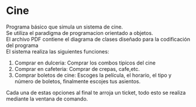 # Cine
Programa básico que simula un sistema de cine. 
<br>
Se utiliza el paradigma de programacion orientado a objetos.
<br>
El archivo PDF contiene el diagrama de clases diseñado para la codificación del programa
<br>
El sistema realiza las siguientes funciones:
<ol>
   <li>Comprar en dulceria: Comprar los combos tipicos del cine</li>
   <li>Comprar en cafeteria: Comprar de crepas, cafe,etc.</li>
   <li>Comprar boletos de cine: Escoges la película, el horario, el tipo y número de boletos, finalmente escojes tus asientos. </li>
</ol>
Cada una de estas opciones al final te arroja un ticket, todo esto se realiza mediante la ventana de comando.
  
